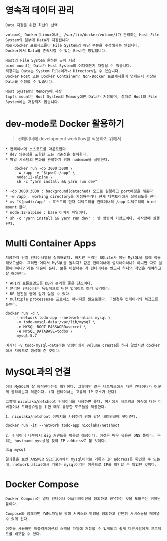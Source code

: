 # 영속적 데이터 관리

    Data 저장을 위한 최선의 선택

    volume는 Docker(Linux에서는 /var/lib/docker/volume/)가 관리하는 Host File System의 일부에 Data가 저장됩니다.
    Non-Docker 프로세스들이 File System의 해당 부분을 수정해서는 안됩니다.
    Docker에서 Data를 존속시킬 수 있는 Best한 방법입니다.

    Host의 File System 원하는 곳에 저장
    bind mount는 Data가 Host System의 어디에든지 저장될 수 있습니다.
    저장되는 Data는 System File이거나 Directory일 수 있습니다.
    Docker Host 또는 Docker Container의 Non-Docker 프로세서들이 언제든지 저장된 Data를 수정할 수 있습니다.

    Host System의 Memory에 저장
    tmpfs mount는 Host System의 Memory에만 Data가 저장되며, 절대로 Host의 File System에는 저장되지 않습니다.

# dev-mode로 Docker 활용하기

> 컨테이너에 development workflow를 적용하기 위해서

    * 컨테이너에 소스코드를 마운트한다.
    * dev 의존성을 포함한 모든 의존성을 설치한다.
    * 파일 시스템의 변화를 관찰하기 위해 nodemon을 실행한다.

```shell
    docker run -dp 3000:3000 \
     -w /app -v "$(pwd):/app" \
     node:12-alpine \
     sh -c "yarn install && yarn run dev"
```

    * -dp 3000:3000 : background(detached) 모드로 실행하고 port매핑을 해준다
    * -w /app : working directory를 지정해주거나 현재 디렉토리에서 실행되도록 한다
    * =v "$(pwd):/app" : 호스트의 현재 디렉토리를 컨테이너의 /app 디렉토리와 bind mount 한다. 
    * node:12-alpine : base 이미지 파일이다.
    * sh -c "yarn install && yarn run dev" : 쉘 명령어 커맨드이다. 시작할때 실행된다.
  

# Multi Container Apps

    지금까지 단일 컨테이너앱을 실행해왔다. 하지만 우리는 SQLite가 아닌 MySQL을 앱에 적용해보고싶다. 그러면 어디서 MySQL을 돌리지? 같은 컨테이너에 설치해야하나? 아니면 따로 실행해야하나? 라는 의문이 든다. 보통 이럴때는 각 컨테이너는 반드시 하나의 작업을 해야하고 잘 해야한다.

    * API와 프론트엔드를 DB와 분리할 좋은 찬스이다.
    * 분리된 컨테이너는 독립적으로 버전 업데이트 하기 유리하다.
    * DB 엔진을 앱에 싣기 싫을 수 있다.
    * multiple processes는 프로세스 매니저를 필요로한다. 그럴경우 컨테이너의 복잡도를 높인다.

```shell
docker run -d \
     --network todo-app --network-alias mysql \
     -v todo-mysql-data:/var/lib/mysql \
     -e MYSQL_ROOT_PASSWORD=secret \
     -e MYSQL_DATABASE=todos \
     mysql:5.7
```

    여기서 -v todo-mysql-data라는 명령어에서 volume create를 하지 않았지만 docker에서 자동으로 생성해 준 것이다.


# MySQL과의 연결

    이제 MySQL이 잘 동작한다는걸 확인했다. 그렇지만 같은 네트워크에서 다른 컨테이너가 어떻게 동작하는지 의문이다. (각 컨테이너는 고유의 IP 주소가 있다)

    그럴때 nicolaka/netshoot 컨테이너를 사용하면 좋다. 여기에서 네트워크 이슈에 대한 디버깅이나 트러블슈팅을 위한 매우 유용한 도구들을 제공한다.

    1. nicolaka/netshoot 이미지를 사용하기 위해 같은 네트워크에 넣어준다.

    docker run -it --network todo-app nicolaka/netshoot

    2. 컨테이너 내부에서 dig 커맨드를 이용할 예정이다. 이것은 매우 유용한 DNS 툴이다. 우리는 hostname mysql을 찾아 IP address로 볼 것이다.

    dig mysql

    결과물을 보면 ANSWER SECTION에서 mysql이라는 기록과 IP address를 확인할 수 있는데, network alias에서 기록한 mysql이라는 이름으로 IP를 확인할 수 있었던 것이다. 


# Docker Compose

    Docker Compose는 멀티 컨테이너 어플리케이션을 정의하고 공유하는 것을 도와주는 뛰어난 툴이다.

    Compose와 함께라면 YAML파일을 통해 서비스와 명령을 정의하고 간단히 서비스들을 떼어낼 수 있게 된다.

    이것을 사용하면 어플리케이션의 스택을 파일에 저장할 수 있게되고 쉽게 다른사람에게 프로젝트를 배포할 수 있다. 

